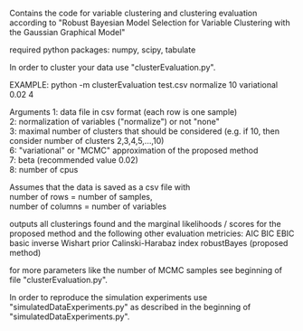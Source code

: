 

Contains the code for variable clustering and clustering evaluation according to 
"Robust Bayesian Model Selection for Variable Clustering with the Gaussian Graphical Model"

required python packages: numpy, scipy, tabulate

In order to cluster your data use "clusterEvaluation.py".

EXAMPLE:
python -m clusterEvaluation test.csv normalize 10 variational 0.02 4

Arguments
1: data file in csv format (each row is one sample)  
2: normalization of variables ("normalize") or not "none"  
3: maximal number of clusters that should be considered (e.g. if 10, then consider number of clusters 2,3,4,5,...,10)  
6: "variational" or "MCMC" approximation of the proposed method  
7: beta (recommended value 0.02)  
8: number of cpus

Assumes that the data is saved as a csv file with  
number of rows = number of samples,  
number of columns = number of variables


outputs all clusterings found and the marginal likelihoods / scores for the proposed method and the following other evaluation metricies:
AIC
BIC
EBIC
basic inverse Wishart prior
Calinski-Harabaz index
robustBayes (proposed method)

for more parameters like the number of MCMC samples see beginning of file "clusterEvaluation.py".

In order to reproduce the simulation experiments use "simulatedDataExperiments.py" as described in the beginning of "simulatedDataExperiments.py".
